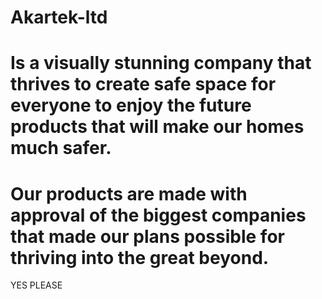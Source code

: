 # Akartek-ltd

# Is a visually stunning company that thrives to create safe space for everyone to enjoy the future products that will make our homes much safer.
# Our products are made with approval of the biggest companies that made our plans possible for thriving into the great beyond.
YES PLEASE
